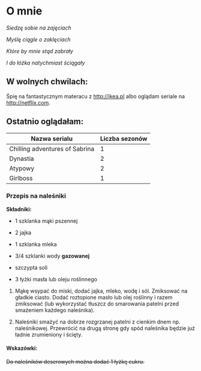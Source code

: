 # O mnie

  *Siedzę sobie na zajęciach*

  *Myślę ciągle o zaklęciach*

  *Które by mnie stąd zabrały*

  *I do łóżka natychmiast ściągały*

  ## W wolnych chwilach:
  Śpię na fantastycznym materacu z <http://ikea.pl> albo
  oglądam seriale na <http://netflix.com>.

  ## Ostatnio oglądałam:


  |  Nazwa serialu                 	| Liczba sezonów 	|
  |--------------------------------	|----------------	|
  | Chilling adventures of Sabrina 	| 1              	|
  | Dynastia                       	| 2              	|
  | Atypowy                        	| 2              	|
  | Girlboss                       	| 1              	|

### Przepis na naleśniki

**Składniki:**

- 1 szklanka mąki pszennej

- 2 jajka

- 1 szklanka mleka

- 3/4 szklanki wody **gazowanej**

- szczypta soli

- 3 łyżki masła lub oleju roślinnego


1. Mąkę wsypać do miski, dodać jajka, mleko, wodę i sól. Zmiksować na gładkie ciasto. Dodać roztopione masło lub olej roślinny i razem zmiksować (lub wykorzystać tłuszcz do smarowania patelni przed smażeniem każdego naleśnika).

2. Naleśniki smażyć na dobrze rozgrzanej patelni z cienkim dnem np. naleśnikowej. Przewrócić na drugą stronę gdy spód naleśnika będzie już ładnie zrumieniony i ścięty.

#### Wskazówki:
~~Do naleśników deserowych można dodać 1 łyżkę cukru.~~
